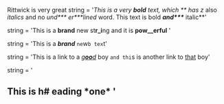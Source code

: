 Rittwick is very great
string = '**This is a very **bold** text, which ** has* z* also *italics* and no _und*** er***lined_ word. This text is bold ***and\*\*\**** italic**'


string = 'This is a **brand** new st**r_i**ng and it is ****pow__erful**** '


string = 'This is a ***_brand_*** `ne`w`b tex`t'


string = 'This is a link to a [*g**oo**d*](rittwick) boy `and thi`s is another link to [that](rittwick) boy'


string = '
## This is h# eading \***one**\* '

